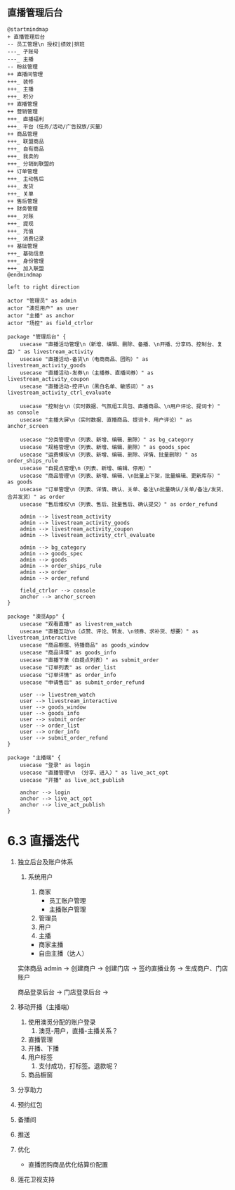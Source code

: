 ## 直播管理后台

```plantuml
@startmindmap
+ 直播管理后台
-- 员工管理\n 授权|绩效|排班
---_ 子账号
---_ 主播
-- 粉丝管理
++ 直播间管理
+++_ 装修
+++_ 主播
+++_ 积分
++ 直播管理
++ 营销管理
+++_ 直播福利
+++_ 平台（任务/活动/广告投放/买量）
++ 商品管理
+++_ 联盟商品
+++_ 自有商品
+++_ 我卖的
+++_ 分销到联盟的
++ 订单管理
+++_ 主动售后
+++_ 发货
+++_ 关单
++ 售后管理
++ 财务管理
+++_ 对账
+++_ 提现
+++_ 充值
+++_ 消费记录
++ 基础管理
+++_ 基础信息
+++_ 身份管理
+++_ 加入联盟
@endmindmap

```

```plantuml
left to right direction

actor "管理员" as admin
actor "澳觅用户" as user
actor "主播" as anchor
actor "场控" as field_ctrlor

package "管理后台" {
    usecase "直播活动管理\n（新增、编辑、删除、备播、\n开播、分享码、控制台、复盘）" as livestream_activity
    usecase "直播活动-备货\n（电商商品、团购）" as livestream_activity_goods
    usecase "直播活动-发券\n（主播券、直播间券）" as livestream_activity_coupon
    usecase "直播活动-控评\n（黑白名单、敏感词）" as livestream_activity_ctrl_evaluate
    
    usecase "控制台\n（实时数据、气氛组工具包、直播商品、\n用户评论、提词卡）" as console
    usecase "主播大屏\n（实时数据、直播商品、提词卡、用户评论）" as anchor_screen
    
    usecase "分类管理\n（列表、新增、编辑、删除）" as bg_category
    usecase "规格管理\n（列表、新增、编辑、删除）" as goods_spec
    usecase "运费模板\n（列表、新增、编辑、删除、详情、批量删除）" as order_ships_rule
    usecase "自提点管理\n（列表、新增、编辑、停用）"
    usecase "商品管理\n（列表、新增、编辑、\n批量上下架，批量编辑、更新库存）" as goods
    usecase "订单管理\n（列表、详情、确认、关单、备注\n批量确认/关单/备注/发货、合并发货）" as order
    usecase "售后维权\n（列表、售后、批量售后、确认提交）" as order_refund
    
    admin --> livestream_activity
    admin --> livestream_activity_goods
    admin --> livestream_activity_coupon
    admin --> livestream_activity_ctrl_evaluate
    
    admin --> bg_category
    admin --> goods_spec
    admin --> goods
    admin --> order_ships_rule
    admin --> order
    admin --> order_refund
    
    field_ctrlor --> console
    anchor --> anchor_screen
}

package "澳觅App" {
    usecase "观看直播" as livestrem_watch
    usecase "直播互动\n（点赞、评论、转发、\n领券、求补货、想要）" as livestream_interactive
    usecase "商品橱窗、待播商品" as goods_window
    usecase "商品详情" as goods_info
    usecase "直播下单（自提点列表）" as submit_order
    usecase "订单列表" as order_list
    usecase "订单详情" as order_info
    usecase "申请售后" as submit_order_refund
    
    user --> livestrem_watch
    user --> livestream_interactive
    user --> goods_window
    user --> goods_info
    user --> submit_order
    user --> order_list
    user --> order_info
    user --> submit_order_refund
}

package "主播端" {
    usecase "登录" as login
    usecase "直播管理\n （分享、进入）" as live_act_opt
    usecase "开播" as live_act_publish
    
    anchor --> login
    anchor --> live_act_opt
    anchor --> live_act_publish
}
```


# 6.3 直播迭代

1. 独立后台及账户体系

    1. 系统用户

        1. 商家
            - 员工账户管理
            - 主播账户管理
        2. 管理员
        3. 用户
        4. 主播

        - 商家主播
        - 自由主播（达人）

   实体商品
   admin -> 创建商户 -> 创建门店 -> 签约直播业务 -> 生成商户、门店账户

   商品登录后台 ->
   门店登录后台 ->

2. 移动开播（主播端）

    1. 使用澳觅分配的账户登录
        1. 澳觅-用户，直播-主播关系？
    2. 直播管理
    3. 开播、下播
    4. 用户标签
        1. 支付成功，打标签。退款呢？
    5. 商品橱窗

3. 分享助力

4. 预约红包

5. 备播间

6. 推送

7. 优化

    - 直播团购商品优化结算价配置

8. 莲花卫视支持